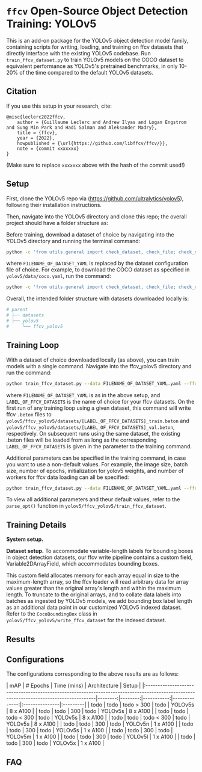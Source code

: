 # `ffcv` Open-Source Object Detection Training: YOLOv5
This is an add-on package for the YOLOv5 object detection model family, containing scripts for writing, loading, and training on ffcv datasets that directly interface with the existing YOLOv5 codebase. Run `train_ffcv_dataset.py` to train YOLOv5 models on the COCO dataset to equivalent performance as YOLOv5's pretrained benchmarks, in only 10-20% of the time compared to the default YOLOv5 datasets.

## Citation
If you use this setup in your research, cite:

```
@misc{leclerc2022ffcv,
    author = {Guillaume Leclerc and Andrew Ilyas and Logan Engstrom and Sung Min Park and Hadi Salman and Aleksander Madry},
    title = {ffcv},
    year = {2022},
    howpublished = {\url{https://github.com/libffcv/ffcv/}},
    note = {commit xxxxxxx}
}
```
(Make sure to replace ``xxxxxxx`` above with the hash of the commit used!)

## Setup

First, clone the YOLOv5 repo via (https://github.com/ultralytics/yolov5), following their installation instructions.

Then, navigate into the YOLOv5 directory and clone this repo; the overall project should have a folder structure as:

Before training, download a dataset of choice by navigating into the YOLOv5 directory and running the terminal command:
```bash
python -c 'from utils.general import check_dataset, check_file; check_dataset(check_file("FILENAME_OF_DATASET_YAML"))'
```
where `FILENAME_OF_DATASET_YAML` is replaced by the dataset configuration file of choice. For example, to download the COCO dataset as specified in `yolov5/data/coco.yaml`, run the command:
```bash
python -c 'from utils.general import check_dataset, check_file; check_dataset(check_file("coco.yaml"))'
```

Overall, the intended folder structure with datasets downloaded locally is:
```bash
# parent
# ├── datasets
# ├── yolov5
#     └── ffcv_yolov5
```

## Training Loop

With a dataset of choice downloaded locally (as above), you can train models with a single command. Navigate into the ffcv_yolov5 directory and run the command:

```bash
python train_ffcv_dataset.py --data FILENAME_OF_DATASET_YAML.yaml --ffcv-path LABEL_OF_FFCV_DATASETS
```
where `FILENAME_OF_DATASET_YAML` is as in the above setup, and `LABEL_OF_FFCV_DATASETS` is the name of choice for your ffcv datasets. On the first run of any training loop using a given dataset, this command will write ffcv `.beton` files to `yolov5/ffcv_yolov5/datasets/[LABEL_OF_FFCV_DATASETS]_train.beton` and `yolov5/ffcv_yolov5/datasets/[LABEL_OF_FFCV_DATASETS]_val.beton`, respectively. On subsequent runs using the same dataset, the existing .beton files will be loaded from as long as the corresponding `LABEL_OF_FFCV_DATASETS` is given in the parameter to the training command.

Additional parameters can be specified in the training command, in case you want to use a non-default values. For example, the image size, batch size, number of epochs, initialization for yolov5 weights, and number of workers for ffcv data loading can all be specified:
```bash
python train_ffcv_dataset.py --data FILENAME_OF_DATASET_YAML.yaml --ffcv-path LABEL_OF_FFCV_DATASETS --img 480 --batch 32 --epochs 300 --weights yolov5l.pt
```
To view all additional parameters and theur default values, refer to the `parse_opt()` function in `yolov5/ffcv_yolov5/train_ffcv_dataset`.



## Training Details
<p><b>System setup.</b> <!-- TODO --> </p>

<p><b>Dataset setup.</b> To accommodate variable-length labels for bounding boxes in object detection datasets, our ffcv write pipeline contains a custom field, Variable2DArrayField, which accommodates bounding boxes. <!-- Full documentation on Variable2DArrayField can be found on the ffcv api here: -->

This custom field allocates memory for each array equal in size to the maximum-length array, so the ffcv loader will read arbitrary data for array values greater than the original array's length and within the maximum length. To truncate to the original arrays, and to collate data labels into batches as ingested by YOLOv5 models, we add bounding box label length as an additional data point in our customized YOLOv5 indexed dataset. Refer to the `CocoBoundingBox` class in `yolov5/ffcv_yolov5/write_ffcv_dataset` for the indexed dataset.
</p>

## Results
<!-- ImageNet example contains a relevant figure on the right hand side here;
Let's get a similar figure of mAP vs. training time here, for ffcv vs. default YOLOv5 -->

## Configurations
The configurations corresponding to the above results are as follows:

|   mAP |   # Epochs |   Time (mins) | Architecture   | Setup    |
|:---------------------------------------------------------------------------------------------------------------------------------------|--------:|--------:|-----------:|--------------:|:---------------|:---------|
| todo | todo |  todo > 300 |       todo | YOLOv5s      | 8 x A100 |
| todo | todo |         300 |       todo | YOLOv5s      | 8 x A100 |
| todo | todo |  todo < 300 |       todo | YOLOv5s      | 8 x A100 |
| todo | todo |  todo < 300 |       todo | YOLOv5s      | 8 x A100 |
| todo | todo |         300 |       todo | YOLOv5n      | 1 x A100 |
| todo | todo |         300 |       todo | YOLOv5s      | 1 x A100 |
| todo | todo |         300 |       todo | YOLOv5m      | 1 x A100 |
| todo | todo |         300 |       todo | YOLOv5l      | 1 x A100 |
| todo | todo |         300 |       todo | YOLOv5x      | 1 x A100 |

<!-- Can decide on a different configuration structure if necessary -->

## FAQ
<!-- if necessary -->
